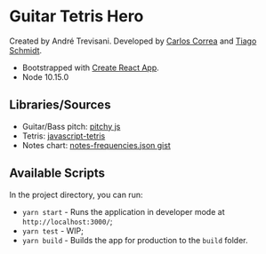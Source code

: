 # Guitar Tetris Hero

Created by André Trevisani.
Developed by [Carlos Correa](https://github.com/caiobzen) and [Tiago Schmidt](https://github.com/schmidtas).

* Bootstrapped with [Create React App](https://github.com/facebook/create-react-app).
* Node 10.15.0

## Libraries/Sources

* Guitar/Bass pitch: [pitchy js](https://github.com/ianprime0509/pitchy)
* Tetris: [javascript-tetris](https://github.com/caiobzen/javascript-tetris)
* Notes chart: [notes-frequencies.json gist](https://gist.github.com/i-Robi/8684800)

## Available Scripts

In the project directory, you can run:

* `yarn start` - Runs the application in developer mode at `http://localhost:3000/`;
* `yarn test` - WIP;
* `yarn build` - Builds the app for production to the `build` folder.
